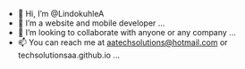 - 👋 Hi, I’m @LindokuhleA
- 👀 I’m a website and mobile developer ... 
- 💞️ I’m looking to collaborate with anyone or any company ...
- 📫 You can reach me at aatechsolutions@hotmail.com or techsolutionsaa.github.io ...

<!---
LindokuhleA/LindokuhleA is a ✨ special ✨ repository because its `README.md` (this file) appears on your GitHub profile.
You can click the Preview link to take a look at your changes.
--->
